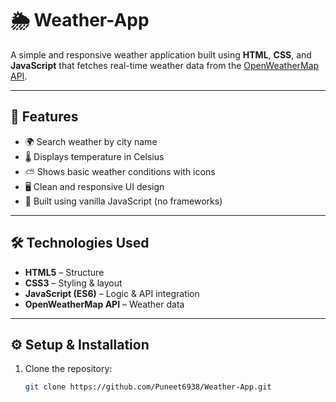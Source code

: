 # 🌦️ Weather-App

A simple and responsive weather application built using **HTML**, **CSS**, and **JavaScript** that fetches real-time weather data from the [OpenWeatherMap API](https://openweathermap.org/api).

---

## 📌 Features
- 🌍 Search weather by city name  
- 🌡️ Displays temperature in Celsius  
- ⛅ Shows basic weather conditions with icons  
- 🖥️ Clean and responsive UI design  
- 🚀 Built using vanilla JavaScript (no frameworks)

---

## 🛠️ Technologies Used
- **HTML5** – Structure  
- **CSS3** – Styling & layout  
- **JavaScript (ES6)** – Logic & API integration  
- **OpenWeatherMap API** – Weather data  

---

## ⚙️ Setup & Installation

1. Clone the repository:
   ```bash
   git clone https://github.com/Puneet6938/Weather-App.git
